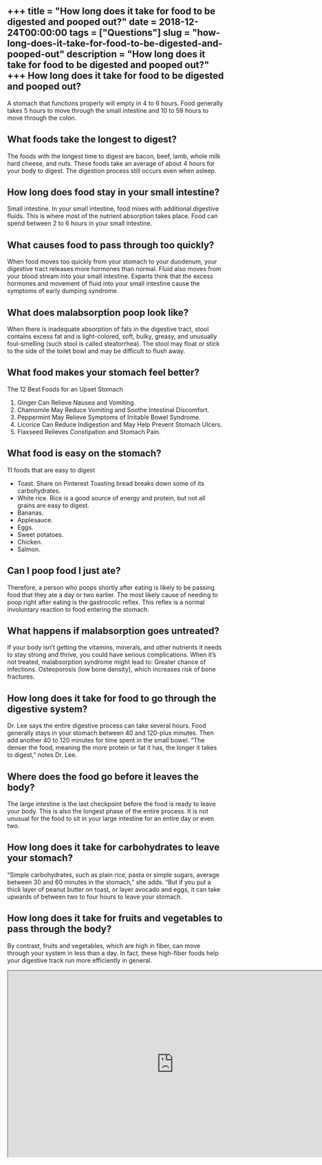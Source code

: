 +++
title = "How long does it take for food to be digested and pooped out?"
date = 2018-12-24T00:00:00
tags = ["Questions"]
slug = "how-long-does-it-take-for-food-to-be-digested-and-pooped-out"
description = "How long does it take for food to be digested and pooped out?"
+++
How long does it take for food to be digested and pooped out?
-------------------------------------------------------------

A stomach that functions properly will empty in 4 to 6 hours. Food generally takes 5 hours to move through the small intestine and 10 to 59 hours to move through the colon.

What foods take the longest to digest?
--------------------------------------

The foods with the longest time to digest are bacon, beef, lamb, whole milk hard cheese, and nuts. These foods take an average of about 4 hours for your body to digest. The digestion process still occurs even when asleep.

How long does food stay in your small intestine?
------------------------------------------------

Small intestine. In your small intestine, food mixes with additional digestive fluids. This is where most of the nutrient absorption takes place. Food can spend between 2 to 6 hours in your small intestine.

What causes food to pass through too quickly?
---------------------------------------------

When food moves too quickly from your stomach to your duodenum, your digestive tract releases more hormones than normal. Fluid also moves from your blood stream into your small intestine. Experts think that the excess hormones and movement of fluid into your small intestine cause the symptoms of early dumping syndrome.

What does malabsorption poop look like?
---------------------------------------

When there is inadequate absorption of fats in the digestive tract, stool contains excess fat and is light-colored, soft, bulky, greasy, and unusually foul-smelling (such stool is called steatorrhea). The stool may float or stick to the side of the toilet bowl and may be difficult to flush away.

What food makes your stomach feel better?
-----------------------------------------

The 12 Best Foods for an Upset Stomach

1. Ginger Can Relieve Nausea and Vomiting.
2. Chamomile May Reduce Vomiting and Soothe Intestinal Discomfort.
3. Peppermint May Relieve Symptoms of Irritable Bowel Syndrome.
4. Licorice Can Reduce Indigestion and May Help Prevent Stomach Ulcers.
5. Flaxseed Relieves Constipation and Stomach Pain.

What food is easy on the stomach?
---------------------------------

11 foods that are easy to digest

- Toast. Share on Pinterest Toasting bread breaks down some of its carbohydrates.
- White rice. Rice is a good source of energy and protein, but not all grains are easy to digest.
- Bananas.
- Applesauce.
- Eggs.
- Sweet potatoes.
- Chicken.
- Salmon.

Can I poop food I just ate?
---------------------------

Therefore, a person who poops shortly after eating is likely to be passing food that they ate a day or two earlier. The most likely cause of needing to poop right after eating is the gastrocolic reflex. This reflex is a normal involuntary reaction to food entering the stomach.

What happens if malabsorption goes untreated?
---------------------------------------------

If your body isn’t getting the vitamins, minerals, and other nutrients it needs to stay strong and thrive, you could have serious complications. When it’s not treated, malabsorption syndrome might lead to: Greater chance of infections. Osteoporosis (low bone density), which increases risk of bone fractures.

How long does it take for food to go through the digestive system?
------------------------------------------------------------------

Dr. Lee says the entire digestive process can take several hours. Food generally stays in your stomach between 40 and 120-plus minutes. Then add another 40 to 120 minutes for time spent in the small bowel. “The denser the food, meaning the more protein or fat it has, the longer it takes to digest,” notes Dr. Lee.

Where does the food go before it leaves the body?
-------------------------------------------------

The large intestine is the last checkpoint before the food is ready to leave your body. This is also the longest phase of the entire process. It is not unusual for the food to sit in your large intestine for an entire day or even two.

How long does it take for carbohydrates to leave your stomach?
--------------------------------------------------------------

“Simple carbohydrates, such as plain rice, pasta or simple sugars, average between 30 and 60 minutes in the stomach,” she adds. “But if you put a thick layer of peanut butter on toast, or layer avocado and eggs, it can take upwards of between two to four hours to leave your stomach.

How long does it take for fruits and vegetables to pass through the body?
-------------------------------------------------------------------------

By contrast, fruits and vegetables, which are high in fiber, can move through your system in less than a day. In fact, these high-fiber foods help your digestive track run more efficiently in general.

<iframe allow="accelerometer; autoplay; clipboard-write; encrypted-media; gyroscope; picture-in-picture" allowfullscreen="" class="__youtube_prefs__  epyt-is-override  no-lazyload" data-no-lazy="1" data-origheight="433" data-origwidth="770" data-skipgform_ajax_framebjll="" height="433" id="_ytid_59590" loading="lazy" src="https://www.youtube.com/embed/BsUcFNF-TNQ?enablejsapi=1&autoplay=0&cc_load_policy=0&cc_lang_pref=&iv_load_policy=1&loop=0&modestbranding=0&rel=1&fs=1&playsinline=0&autohide=2&theme=dark&color=red&controls=1&" title="YouTube player" width="770"></iframe>